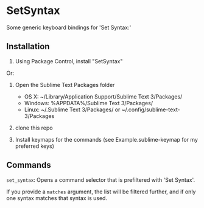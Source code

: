 SetSyntax
=========

Some generic keyboard bindings for 'Set Syntax:'

Installation
------------

1. Using Package Control, install "SetSyntax"

Or:

1. Open the Sublime Text Packages folder
    - OS X: ~/Library/Application Support/Sublime Text 3/Packages/
    - Windows: %APPDATA%/Sublime Text 3/Packages/
    - Linux: ~/.Sublime Text 3/Packages/ or ~/.config/sublime-text-3/Packages

2. clone this repo
3. Install keymaps for the commands (see Example.sublime-keymap for my preferred keys)

Commands
--------

`set_syntax`: Opens a command selector that is prefiltered with 'Set Syntax'.

If you provide a `matches` argument, the list will be filtered further, and if only one syntax matches that syntax is used.
